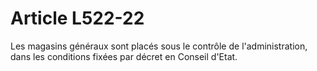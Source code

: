 # Article L522-22

Les magasins généraux sont placés sous le contrôle de l'administration, dans les conditions fixées par décret en Conseil d'Etat.